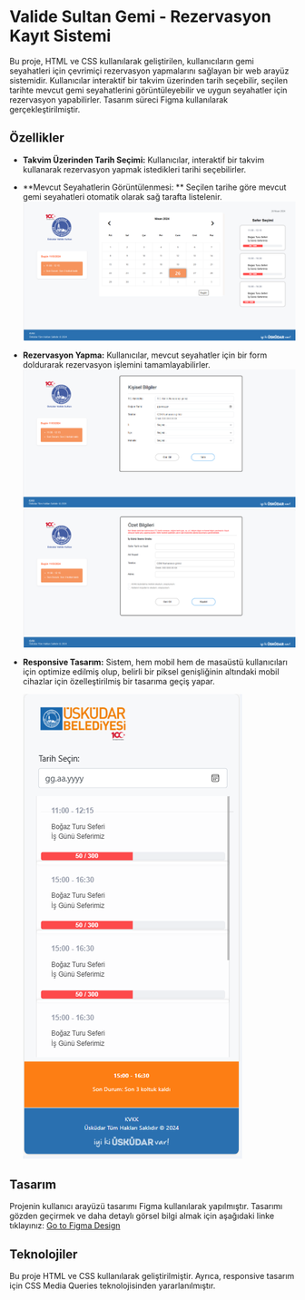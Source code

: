 # Valide Sultan Gemi - Rezervasyon Kayıt Sistemi

Bu proje, HTML ve CSS kullanılarak geliştirilen, kullanıcıların gemi seyahatleri için çevrimiçi rezervasyon yapmalarını sağlayan bir web arayüz sistemidir. Kullanıcılar interaktif bir takvim üzerinden tarih seçebilir, seçilen tarihte mevcut gemi seyahatlerini görüntüleyebilir ve uygun seyahatler için rezervasyon yapabilirler. Tasarım süreci Figma kullanılarak gerçekleştirilmiştir.

## Özellikler

- **Takvim Üzerinden Tarih Seçimi:** Kullanıcılar, interaktif bir takvim kullanarak rezervasyon yapmak istedikleri tarihi seçebilirler.
- **Mevcut Seyahatlerin Görüntülenmesi: ** Seçilen tarihe göre mevcut gemi seyahatleri otomatik olarak sağ tarafta listelenir.
  ![Images](https://github.com/beyzaokutucu/Gemi_Rezervasyon/blob/main/rezerve.png)

- **Rezervasyon Yapma:** Kullanıcılar, mevcut seyahatler için bir form doldurarak rezervasyon işlemini tamamlayabilirler.
  ![Images](https://github.com/beyzaokutucu/Gemi_Rezervasyon/blob/main/rezerve2.png)
  ![Images](https://github.com/beyzaokutucu/Gemi_Rezervasyon/blob/main/rezerve3.png)

- **Responsive Tasarım:** Sistem, hem mobil hem de masaüstü kullanıcıları için optimize edilmiş olup, belirli bir piksel genişliğinin altındaki mobil cihazlar için özelleştirilmiş bir tasarıma geçiş yapar.

  ![Images](https://github.com/beyzaokutucu/Gemi_Rezervasyon/blob/main/rezervemobil.png)

## Tasarım

Projenin kullanıcı arayüzü tasarımı Figma kullanılarak yapılmıştır. Tasarımı gözden geçirmek ve daha detaylı görsel bilgi almak için aşağıdaki linke tıklayınız:
[Go to Figma Design](https://www.figma.com/file/YOURLINKHERE)

## Teknolojiler

Bu proje HTML ve CSS kullanılarak geliştirilmiştir. Ayrıca, responsive tasarım için CSS Media Queries teknolojisinden yararlanılmıştır.
